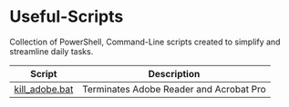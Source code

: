 # Useful-Scripts
Collection of PowerShell, Command-Line scripts created to simplify and streamline daily tasks.

|Script|Description|
|------|-----------|
[kill_adobe.bat](https://github.com/beepbomark/Useful-Scripts/blob/main/Scripts/kill_adobe.bat)|Terminates Adobe Reader and Acrobat Pro|
